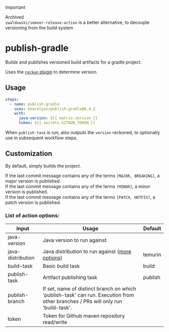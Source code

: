 > [!IMPORTANT]
> Archived  
> `zwaldowski/semver-release-action` is a better alternative, to decouple versioning from the build system

# publish-gradle

Builds and publishes versioned build artifacts for a gradle project.

Uses the [`reckon` plugin](https://github.com/ajoberstar/reckon) to determine version.

## Usage

```yaml
steps:
  - name: publish-gradle
    uses: kkorolyov/publish-gradle@0.4.2
    with:
      java-version: ${{ matrix.version }}
      token: ${{ secrets.GITHUB_TOKEN }}
```

When `publish-task` is run, also outputs the `version` reckoned, to optionally use in subsequent workflow steps.

## Customization

By default, simply builds the project.

If the last commit message contains any of the terms `[MAJOR, BREAKING]`, a major version is published.  
If the last commit message contains any of the terms `[MINOR]`, a minor version is published.  
If the last commit message contains any of the terms `[PATCH, HOTFIX]`, a patch version is published.

### List of action options:

| Input             | Usage                                                                                                                            | Default |
| ----------------- | -------------------------------------------------------------------------------------------------------------------------------- | ------- |
| java-version      | Java version to run against                                                                                                      |         |
| java-distribution | Java distribution to run against ([more options](https://github.com/actions/setup-java#supported-distributions))                 | temurin |
| build-task        | Basic build task                                                                                                                 | build   |
| publish-task      | Artifact publishing task                                                                                                         | publish |
| publish-branch    | If set, name of distinct branch on which 'publish-task' can run. Execution from other branches / PRs will only run 'build-task'. |         |
| token             | Token for Github maven repository read/write                                                                                     |         |
